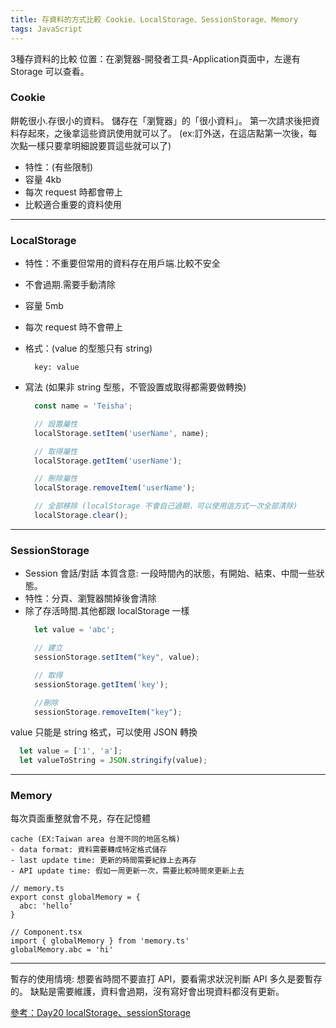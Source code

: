 ```yaml
---
title: 存資料的方式比較 Cookie、LocalStorage、SessionStorage、Memory
tags: JavaScript
---
```

3種存資料的比較
位置：在瀏覽器-開發者工具-Application頁面中，左邊有 Storage 可以查看。
<!-- more -->

### Cookie
餅乾很小.存很小的資料。
儲存在「瀏覽器」的「很小資料」。
第一次請求後把資料存起來，之後拿這些資訊使用就可以了。
(ex:訂外送，在這店點第一次後，每次點一樣只要拿明細說要買這些就可以了)

- 特性：(有些限制)
- 容量 4kb
- 每次 request 時都會帶上
- 比較適合重要的資料使用


<!-- 
類型分成第1方、第3方cookie。
第1方:網域一樣
第3方:網域完全不同 

作用域、時間
影片24~~~~~可以重看




-->

-------------------------------------------------
### LocalStorage
- 特性：不重要但常用的資料存在用戶端.比較不安全
- 不會過期.需要手動清除
- 容量 5mb
- 每次 request 時不會帶上
- 格式：(value 的型態只有 string)
  ``` 
    key: value 
  ```

- 寫法 (如果非 string 型態，不管設置或取得都需要做轉換)
  ```jsx
    const name = 'Teisha';

    // 設置屬性
    localStorage.setItem('userName', name); 

    // 取得屬性
    localStorage.getItem('userName'); 

    // 刪除屬性
    localStorage.removeItem('userName');

    // 全部移除 (localStorage 不會自己過期，可以使用這方式一次全部清除)
    localStorage.clear();
  ```

-------------------------------------------------
### SessionStorage
- Session 會話/對話
  本質含意: 一段時間內的狀態，有開始、結束、中間一些狀態。
- 特性：分頁、瀏覽器關掉後會清除
- 除了存活時間.其他都跟 localStorage 一樣
  ```jsx
    let value = 'abc'; 

    // 建立
    sessionStorage.setItem("key", value);

    // 取得
    sessionStorage.getItem('key');

    //刪除
    sessionStorage.removeItem("key");
  ```

value 只能是 string 格式，可以使用 JSON 轉換
  ```jsx
    let value = ['1', 'a'];
    let valueToString = JSON.stringify(value);
  ```

-------------------------------------------------
### Memory
每次頁面重整就會不見，存在記憶體

```
cache (EX:Taiwan area 台灣不同的地區名稱)
- data format: 資料需要轉成特定格式儲存
- last update time: 更新的時間需要紀錄上去再存
- API update time: 假如一周更新一次，需要比較時間來更新上去

// memory.ts
export const globalMemory = {
  abc: 'hello'
}

// Component.tsx
import { globalMemory } from 'memory.ts'
globalMemory.abc = 'hi'
```

-------------------------------------------------
暫存的使用情境:
想要省時間不要直打 API，要看需求狀況判斷 API 多久是要暫存的。
缺點是需要維護，資料會過期，沒有寫好會出現資料都沒有更新。

[參考：Day20 localStorage、sessionStorage](https://ithelp.ithome.com.tw/articles/10203525)


<!-- https://www.youtube.com/watch?v=z0wPnx1bfcQ&list=PLS5AiLcCHgNxd341NwuY9EOpVvY5Z8VOs&index=23
21~27、28
 -->